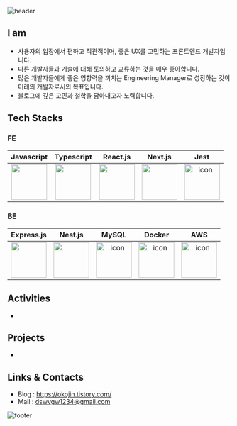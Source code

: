 ![header](https://capsule-render.vercel.app/api?type=transparent&height=200&color=gradient&text=FE%20개발자%20황용진입니다.&section=header&reversal=false&textBg=false&animation=fadeIn&fontColor=1a2a2b)

## I am  

- 사용자의 입장에서 편하고 직관적이며, 좋은 UX를 고민하는 프론트엔드 개발자입니다.  
- 다른 개발자들과 기술에 대해 토의하고 교류하는 것을 매우 좋아합니다. 
- 많은 개발자들에게 좋은 영향력을 끼치는 Engineering Manager로 성장하는 것이 미래의 개발자로서의 목표입니다.  
- 블로그에 깊은 고민과 철학을 담아내고자 노력합니다.
  
## Tech Stacks

### FE
|Javascript|Typescript|React.js|Next.js|Jest|
|:-:|:-:|:-:|:-:|:-:|
| <img src="https://techstack-generator.vercel.app/js-icon.svg" width="80" height="80" /><br /> | <img src="https://techstack-generator.vercel.app/ts-icon.svg" width="80" height="80" /><br /> | <img src="https://techstack-generator.vercel.app/react-icon.svg" width="80" height="80" /><br /> | <img src="https://www.soaple.io/static/post/8/cover-image.png" width="80" height="80" /><br /> | <img src="https://techstack-generator.vercel.app/jest-icon.svg" alt="icon" width="80" height="80" /><br /> |

### BE
|Express.js|Nest.js|MySQL|Docker|AWS|
|:-:|:-:|:-:|:-:|:-:|
| <img src="https://encrypted-tbn0.gstatic.com/images?q=tbn:ANd9GcSnDneBGnQL7E9hZDwztRO1GfQcCj1FqRrhBw&s" width="80" height="80" /><br /> | <img src="https://ih1.redbubble.net/image.1084299841.8155/tst,small,507x507-pad,600x600,f8f8f8.jpg" width="80" height="80" /><br /> | <img src="https://techstack-generator.vercel.app/mysql-icon.svg" alt="icon" width="80" height="80" /><br /> | <img src="https://techstack-generator.vercel.app/docker-icon.svg" alt="icon" width="80" height="80" /><br /> | <img src="https://techstack-generator.vercel.app/aws-icon.svg" alt="icon" width="80" height="80" /><br /> |

## Activities

- 

## Projects

- 

## Links & Contacts
 
- Blog : https://okojin.tistory.com/
- Mail : dswvgw1234@gmail.com  


![footer](https://capsule-render.vercel.app/api?type=waving&height=200&color=gradient&section=footer&reversal=false&textBg=false&animation=fadeIn&fontColor=1a2aAA)
